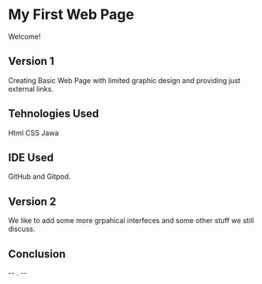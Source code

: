 # My First Web Page

Welcome!

## Version 1

Creating Basic Web Page with limited 
graphic design and providing just external links.

## Tehnologies Used

Html
CSS
Jawa

## IDE Used

GitHub and Gitpod.

## Version 2

We like to add some more grpahical interfeces and some other stuff 
we still discuss.

## Conclusion

-- . --


